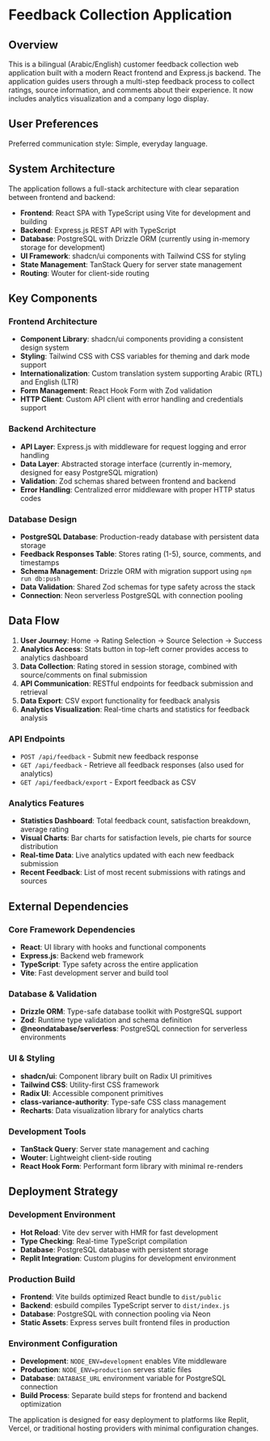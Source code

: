 # Feedback Collection Application

## Overview

This is a bilingual (Arabic/English) customer feedback collection web application built with a modern React frontend and Express.js backend. The application guides users through a multi-step feedback process to collect ratings, source information, and comments about their experience. It now includes analytics visualization and a company logo display.

## User Preferences

Preferred communication style: Simple, everyday language.

## System Architecture

The application follows a full-stack architecture with clear separation between frontend and backend:

- **Frontend**: React SPA with TypeScript using Vite for development and building
- **Backend**: Express.js REST API with TypeScript
- **Database**: PostgreSQL with Drizzle ORM (currently using in-memory storage for development)
- **UI Framework**: shadcn/ui components with Tailwind CSS for styling
- **State Management**: TanStack Query for server state management
- **Routing**: Wouter for client-side routing

## Key Components

### Frontend Architecture
- **Component Library**: shadcn/ui components providing a consistent design system
- **Styling**: Tailwind CSS with CSS variables for theming and dark mode support
- **Internationalization**: Custom translation system supporting Arabic (RTL) and English (LTR)
- **Form Management**: React Hook Form with Zod validation
- **HTTP Client**: Custom API client with error handling and credentials support

### Backend Architecture
- **API Layer**: Express.js with middleware for request logging and error handling
- **Data Layer**: Abstracted storage interface (currently in-memory, designed for easy PostgreSQL migration)
- **Validation**: Zod schemas shared between frontend and backend
- **Error Handling**: Centralized error middleware with proper HTTP status codes

### Database Design
- **PostgreSQL Database**: Production-ready database with persistent data storage
- **Feedback Responses Table**: Stores rating (1-5), source, comments, and timestamps
- **Schema Management**: Drizzle ORM with migration support using `npm run db:push`
- **Data Validation**: Shared Zod schemas for type safety across the stack
- **Connection**: Neon serverless PostgreSQL with connection pooling

## Data Flow

1. **User Journey**: Home → Rating Selection → Source Selection → Success
2. **Analytics Access**: Stats button in top-left corner provides access to analytics dashboard
3. **Data Collection**: Rating stored in session storage, combined with source/comments on final submission
4. **API Communication**: RESTful endpoints for feedback submission and retrieval
5. **Data Export**: CSV export functionality for feedback analysis
6. **Analytics Visualization**: Real-time charts and statistics for feedback analysis

### API Endpoints
- `POST /api/feedback` - Submit new feedback response
- `GET /api/feedback` - Retrieve all feedback responses (also used for analytics)
- `GET /api/feedback/export` - Export feedback as CSV

### Analytics Features
- **Statistics Dashboard**: Total feedback count, satisfaction breakdown, average rating
- **Visual Charts**: Bar charts for satisfaction levels, pie charts for source distribution
- **Real-time Data**: Live analytics updated with each new feedback submission
- **Recent Feedback**: List of most recent submissions with ratings and sources

## External Dependencies

### Core Framework Dependencies
- **React**: UI library with hooks and functional components
- **Express.js**: Backend web framework
- **TypeScript**: Type safety across the entire application
- **Vite**: Fast development server and build tool

### Database & Validation
- **Drizzle ORM**: Type-safe database toolkit with PostgreSQL support
- **Zod**: Runtime type validation and schema definition
- **@neondatabase/serverless**: PostgreSQL connection for serverless environments

### UI & Styling
- **shadcn/ui**: Component library built on Radix UI primitives
- **Tailwind CSS**: Utility-first CSS framework
- **Radix UI**: Accessible component primitives
- **class-variance-authority**: Type-safe CSS class management
- **Recharts**: Data visualization library for analytics charts

### Development Tools
- **TanStack Query**: Server state management and caching
- **Wouter**: Lightweight client-side routing
- **React Hook Form**: Performant form library with minimal re-renders

## Deployment Strategy

### Development Environment
- **Hot Reload**: Vite dev server with HMR for fast development
- **Type Checking**: Real-time TypeScript compilation
- **Database**: PostgreSQL database with persistent storage
- **Replit Integration**: Custom plugins for development environment

### Production Build
- **Frontend**: Vite builds optimized React bundle to `dist/public`
- **Backend**: esbuild compiles TypeScript server to `dist/index.js`
- **Database**: PostgreSQL with connection pooling via Neon
- **Static Assets**: Express serves built frontend files in production

### Environment Configuration
- **Development**: `NODE_ENV=development` enables Vite middleware
- **Production**: `NODE_ENV=production` serves static files
- **Database**: `DATABASE_URL` environment variable for PostgreSQL connection
- **Build Process**: Separate build steps for frontend and backend optimization

The application is designed for easy deployment to platforms like Replit, Vercel, or traditional hosting providers with minimal configuration changes.